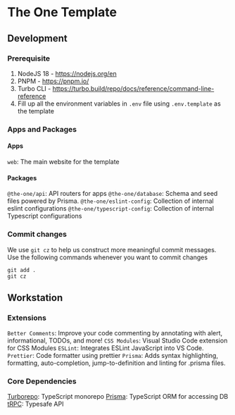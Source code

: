 # The One Template

## Development

### Prerequisite

1. NodeJS 18 - https://nodejs.org/en
2. PNPM - https://pnpm.io/
3. Turbo CLI - https://turbo.build/repo/docs/reference/command-line-reference
4. Fill up all the environment variables in `.env` file using `.env.template` as the template

### Apps and Packages

#### Apps

`web`: The main website for the template

#### Packages

`@the-one/api`: API routers for apps
`@the-one/database`: Schema and seed files powered by Prisma. 
`@the-one/eslint-config`: Collection of internal eslint configurations
`@the-one/typescript-config`: Collection of internal Typescript configurations

### Commit changes

We use `git cz` to help us construct more meaningful commit messages.
Use the following commands whenever you want to commit changes

```
git add .
git cz
```

## Workstation

### Extensions

`Better Comments`: Improve your code commenting by annotating with alert, informational, TODOs, and more!
`CSS Modules`: Visual Studio Code extension for CSS Modules
`ESLint`: Integrates ESLint JavaScript into VS Code.
`Prettier`: Code formatter using prettier
`Prisma`: Adds syntax highlighting, formatting, auto-completion, jump-to-definition and linting for .prisma files.

### Core Dependencies

[Turborepo](https://turbo.build/): TypeScript monorepo 
[Prisma](https://www.prisma.io/): TypeScript ORM for accessing DB
[tRPC](https://trpc.io/): Typesafe API